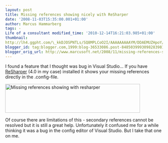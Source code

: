 ```yaml
---
layout: post
title: Missing references showing nicely with ReSharper
date: '2008-11-03T15:35:00.001+01:00'
author: Marcus Hammarberg
tags: -
Life of a consultant modified_time: '2010-12-14T16:21:03.985+01:00'
thumbnail:
http://lh4.ggpht.com/\_kkDJOSPNTLs/SQ8MPLCoO2I/AAAAAAAAAYM/DDAEMUZHpoY/s72-c/config_thumb%5B7%5D.jpg?imgmax=800
blogger_id: tag:blogger.com,1999:blog-36533086.post-8485039993098283981
blogger_orig_url: http://www.marcusoft.net/2008/11/missing-references-showing-nicely-with.html
---
```



I found a feature that I thought was bug in Visual Studio... If you have
<a href="http://www.jetbrains.com/resharper/"
target="_blank">ReSharper</a> (4.0 in my case) installed it shows your
missing references directly in the .config-file.

[<img
src="http://lh4.ggpht.com/_kkDJOSPNTLs/SQ8MPLCoO2I/AAAAAAAAAYM/DDAEMUZHpoY/config_thumb%5B7%5D.jpg?imgmax=800"
style="border-right: 0px; border-top: 0px; border-left: 0px; border-bottom: 0px"
data-border="0" width="431" height="92"
alt="Missing references showing with resharper" />](http://lh3.ggpht.com/_kkDJOSPNTLs/SQ8MOh9127I/AAAAAAAAAYI/-SxwFY8XlyE/s1600-h/config%5B9%5D.jpg)

Of course there are limitations of this - secondary references cannot be
resolved but it is still a great help. Unfortunately it confused me for
a while thinking it was a bug in the config editor of Visual Studio. But
I take that one on me.
